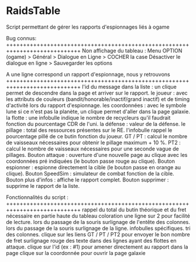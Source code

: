 # RaidsTable
Script permettant de gérer les rapports d'espionnages liés à ogame

Bug connus:
++++++++++++++++++++++++++++++++++++++++++++++++++++++++++++++++++++++++++++
Non affichage du tableau :
Menu OPTION (ogame) > Général > Dialogue en Ligne > COCHER la case Désactiver le dialogue en ligne > Sauvegarder les options


A une ligne correspond un rapport d'espionnage, nous y retrouvons
++++++++++++++++++++++++++++++++++++++++++++++++++++++++++++++++++++++++++++
l'id du message dans la liste : un clique permet de descendre dans la page et arriver sur le rapport.
le joueur : avec les attributs de couleurs (bandit/honorable/inactif/grand inactif) et de timing d'activité lors du rapport d'espionnage.
les coordonnées : avec le symbole lune si ce n'est pas la planète, un clique permet d'aller dans la page galaxie.
la flotte : une infobulle indique le nombre de recycleurs qu'il faudrait fonction du pourcentage CDR de l'uni.
la défense : valeur de la défense.
le pillage : total des ressources présentes sur le RE. l'infobulle rappel le pourcentage pillé de ce butin fonction du joueur.
GT / PT : calcul le nombre de vaisseaux nécessaires pour obtenir le pillage maximum + 10 %.
PT2 : calcul le nombre de vaisseaux nécessaires pour une seconde vague de pillages.
Bouton attaque : ouverture d'une nouvelle page au clique avec les coordonnées pré indiquées (le bouton passe rouge au clique).
Bouton espionner : espionne directement la cible (le bouton passe en orange au clique).
Bouton SpeedSim : simulateur de combat fonction de la cible.
Bouton plus d'infos : affiche le rapport complet.
Bouton supprimer : supprime le rapport de la liste.

Fonctionnalités du script :
++++++++++++++++++++++++++++++++++++++++++++++++++++++++++++++++++++++++++++
rappel du total du butin théorique et du fret nécessaire en partie haute du tableau
coloration une ligne sur 2 pour facilité de lecture.
lors du passage de la souris surlignage de l'entête des colonnes.
lors du passage de la souris surlignage de la ligne.
infobulles spécifiques.
tri des colonnes.
clique sur les liens GT / PT / PT2 pour envoyer le bon nombre de fret
surlignage rouge des texte dans des lignes ayant des flottes en attaque.
clique sur l'id (ex : #1) pour amener directement au rapport dans la page
clique sur la coordonnée pour ouvrir la page galaxie
